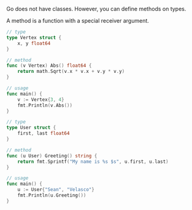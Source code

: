 Go does not have classes. However, you can define methods on types.

A method is a function with a special receiver argument.

```go
// type
type Vertex struct {
	x, y float64
}

// method
func (v Vertex) Abs() float64 {
	return math.Sqrt(v.x * v.x + v.y * v.y)
}

// usage
func main() {
	v := Vertex{3, 4}
	fmt.Println(v.Abs())
}
```

```go
// type
type User struct {
	first, last float64
}

// method
func (u User) Greeting() string {
	return fmt.Sprintf("My name is %s $s", u.first, u.last)
}

// usage
func main() {
	u := User{"Sean", "Velasco"}
	fmt.Println(u.Greeting())
}
```



